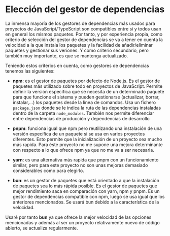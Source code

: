 # Elección del gestor de dependencias

La inmensa mayoría de los gestores de dependencias más usados para proyectos de JavaScript/TypeScript son compatibles entre sí y todos usan en general los mismos paquetes. Por tanto, y por experiencia propia, como criterio de selección del gestor de dependencias se va a tener en cuenta la velocidad a la que instala los paquetes y la facilidad de añadir/eliminar paquetes y gestionar sus veriones. Y como criterio secundario, pero también muy importante, es que se mantenga actualizado.

Teniendo estos criterios en cuenta, como gestores de dependencias tenemos las siguientes:

- __npm__: es el gestor de paquetes por defecto de Node.js. Es el gestor de paquetes más utilizado sobre todo en proyectos de JavaScript. Permite definir la versión específica que se necesita de un determinado paquete para que funcione el sistema y pueden gestionarse (actualizar, borrar, instalar,...) los paquetes desde la línea de comandos. Usa un fichero `package.json` donde se le indica la ruta de las dependencias instaladas dentro de la carpeta `node_modules`. También nos permite diferenciar entre dependencias de producción y dependencias de desarrollo

- __pnpm__: funciona igual que npm pero reutilizando una instalación de una versión específica de un paquete si se usa en varios proyectos diferentes. Esto permite que la inicialización de un proyecto sea mucho más rapida. Para éste proyecto no me supone una mejora determinante con respecto a lo que ofrece npm ya que no me va a ser necesaria.

- __yarn__: es una alternativa más rapida que pnpm con un funcionamiento similar, pero para este proyecto no son unas mejoras demasiado considerables como para elegirlo.

- __bun__: es un gestor de paquetes que está orientado a que la instalación de paquetes sea lo más rápida posible. Es el gestor de paquetes que mejor rendimiento saca en comparación con yarn, npm y pnpm. Es un gestor de dependencias compatible con npm, luego se usa igual que los anteriores mencionados. Se usará bun debido a la característica de la velocidad.

Usaré por tanto __bun__ ya que ofrece la mejor velocidad de las opciones mencionadas y además al ser un proyecto relativamente nuevo de código abierto, se actualiza regularmente.

